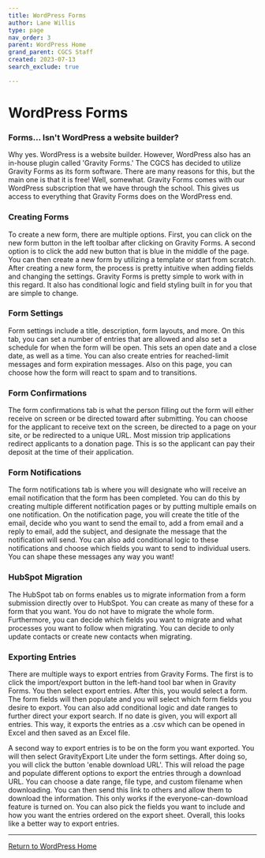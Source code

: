 ```yaml
---
title: WordPress Forms
author: Lane Willis
type: page
nav_order: 3
parent: WordPress Home
grand_parent: CGCS Staff
created: 2023-07-13
search_exclude: true

---
```

# WordPress Forms

### Forms... Isn't WordPress a website builder?
Why yes. WordPress is a website builder. However, WordPress also has an in-house plugin called 'Gravity Forms.' The CGCS has decided to utilize Gravity Forms as its form software. There are many reasons for this, but the main one is that it is free! Well, somewhat. Gravity Forms comes with our WordPress subscription that we have through the school. This gives us access to everything that Gravity Forms does on the WordPress end.

### Creating Forms
To create a new form, there are multiple options. First, you can click on the new form button in the left toolbar after clicking on Gravity Forms. A second option is to click the add new button that is blue in the middle of the page. You can then create a new form by utilizing a template or start from scratch. After creating a new form, the process is pretty intuitive when adding fields and changing the settings. Gravity Forms is pretty simple to work with in this regard. It also has conditional logic and field styling built in for you that are simple to change.

### Form Settings
Form settings include a title, description, form layouts, and more. On this tab, you can set a number of entries that are allowed and also set a schedule for when the form will be open. This sets an open date and a close date, as well as a time. You can also create entries for reached-limit messages and form expiration messages. Also on this page, you can choose how the form will react to spam and to transitions.

### Form Confirmations
The form confirmations tab is what the person filling out the form will either receive on screen or be directed toward after submitting. You can choose for the applicant to receive text on the screen, be directed to a page on your site, or be redirected to a unique URL. Most mission trip applications redirect applicants to a donation page. This is so the applicant can pay their deposit at the time of their application.

### Form Notifications
The form notifications tab is where you will designate who will receive an email notification that the form has been completed. You can do this by creating multiple different notification pages or by putting multiple emails on one notification. On the notification page, you will create the title of the email, decide who you want to send the email to, add a from email and a reply to email, add the subject, and designate the message that the notification will send. You can also add conditional logic to these notifications and choose which fields you want to send to individual users. You can shape these messages any way you want!

### HubSpot Migration
The HubSpot tab on forms enables us to migrate information from a form submission directly over to HubSpot. You can create as many of these for a form that you want. You do not have to migrate the whole form. Furthermore, you can decide which fields you want to migrate and what processes you want to follow when migrating. You can decide to only update contacts or create new contacts when migrating.

### Exporting Entries
There are multiple ways to export entries from Gravity Forms. The first is to click the import/export button in the left-hand tool bar when in Gravity Forms. You then select export entries. After this, you would select a form. The form fields will then populate and you will select which form fields you desire to export. You can also add conditional logic and date ranges to further direct your export search. If no date is given, you will export all entries. This way, it exports the entries as a .csv which can be opened in Excel and then saved as an Excel file.

A second way to export entries is to be on the form you want exported. You will then select GravityExport Lite under the form settings. After doing so, you will click the button 'enable download URL'. This will reload the page and populate different options to export the entries through a download URL. You can choose a date range, file type, and custom filename when downloading. You can then send this link to others and allow them to download the information. This only works if the everyone-can-download feature is turned on. You can also pick the fields you want to include and how you want the entries ordered on the export sheet. Overall, this looks like a better way to export entries.

---

[Return to WordPress Home](/cgcs-staff-information/wordpress/wordpress.html)
